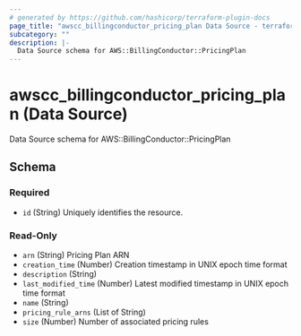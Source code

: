 ```yaml
---
# generated by https://github.com/hashicorp/terraform-plugin-docs
page_title: "awscc_billingconductor_pricing_plan Data Source - terraform-provider-awscc"
subcategory: ""
description: |-
  Data Source schema for AWS::BillingConductor::PricingPlan
---
```


# awscc_billingconductor_pricing_plan (Data Source)

Data Source schema for AWS::BillingConductor::PricingPlan



<!-- schema generated by tfplugindocs -->
## Schema

### Required

- `id` (String) Uniquely identifies the resource.

### Read-Only

- `arn` (String) Pricing Plan ARN
- `creation_time` (Number) Creation timestamp in UNIX epoch time format
- `description` (String)
- `last_modified_time` (Number) Latest modified timestamp in UNIX epoch time format
- `name` (String)
- `pricing_rule_arns` (List of String)
- `size` (Number) Number of associated pricing rules


